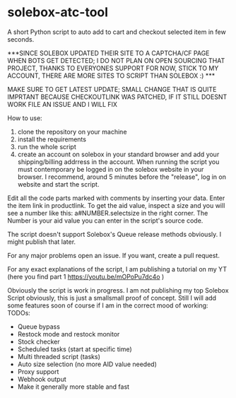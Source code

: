 # solebox-atc-tool
A short Python script to auto add to cart and checkout selected item in few seconds.

***SINCE SOLEBOX UPDATED THEIR SITE TO A CAPTCHA/CF PAGE WHEN BOTS GET DETECTED; I DO NOT PLAN ON OPEN SOURCING THAT PROJECT, THANKS TO EVERYONES SUPPORT FOR NOW, STICK TO MY ACCOUNT, THERE ARE MORE SITES TO SCRIPT THAN SOLEBOX :) ***


MAKE SURE TO GET LATEST UPDATE; SMALL CHANGE THAT IS QUITE IMPRTANT BECAUSE CHECKOUTLINK WAS PATCHED, IF IT STILL DOESNT WORK FILE AN ISSUE AND I WILL FIX

How to use:

1. clone the repository on your machine
2. install the requirements
3. run the whole script
4. create an account on solebox in your standard browser and add your shipping/billing addrress in the account. When running the script you must contemporary be logged in on the solebox website in your browser. I recommend, around 5 minutes before the "release", log in on website and start the script.

Edit all the code parts marked with comments by inserting your data.
Enter the item link in productlink. To get the aid value, inspect a size and you will see a number like this: a#NUMBER.selectsize in the right corner. The Number is your aid value you can enter in the script's source code.

The script doesn't support Solebox's Queue release methods obviously. I might publish that later.

For any major problems open an issue. If you want, create a pull request.

For any exact explanations of the script, I am publishing a tutorial on my YT (here you find part 1 https://youtu.be/mOPoPu7dc4o )

Obviously the script is work in progress. I am not publishing my top Solebox Script obviously, this is just a smallsmall proof of concept. Still I will add some features soon of course if I am in the correct mood of working:
TODOs:
- Queue bypass
- Restock mode and restock monitor
- Stock checker
- Scheduled tasks (start at specific time)
- Multi threaded script (tasks)
- Auto size selection (no more AID value needed)
- Proxy support
- Webhook output
- Make it generally more stable and fast

